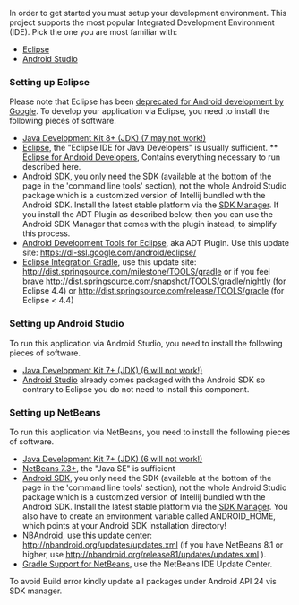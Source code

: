 In order to get started you must setup your development environment. This project supports the most popular Integrated Development Environment (IDE). Pick the one you are most familiar with:
* [Eclipse](https://github.com/dawahnigeria/Dawahcast-App/new/master#setting-up-netbeans-(Eclipse-NetBeans)#setting-up-eclipse)
* [Android Studio](https://github.com/dawahnigeria/Dawahcast-App/new/master#setting-up-android-studio-(Eclipse-NetBeans)#setting-up-android-studio)



### Setting up Eclipse 
Please note that Eclipse has been [deprecated for Android development by Google](https://androiddevelopers.googleblog.com/2015/06/an-update-on-eclipse-android-developer.html). 
To develop your application via Eclipse, you need to install the following pieces of software.

  * [Java Development Kit 8+ (JDK) (7 may not work!)](http://www.oracle.com/technetwork/java/javase/downloads/index.html)
  * [Eclipse](http://www.eclipse.org/downloads/), the "Eclipse IDE for Java Developers" is usually sufficient.
  ** [Eclipse for Android Developers](http://www.eclipse.org/downloads/packages/eclipse-android-developers-includes-incubating-components/neonr), Contains everything necessary to run described here.
  * [Android SDK](http://developer.android.com/sdk/index.html), you only need the SDK (available at the bottom of the page in the 'command line tools' section), not the whole Android Studio package which is a customized version of Intellij bundled with the Android SDK. Install the latest stable platform via the [SDK Manager](http://developer.android.com/tools/help/sdk-manager.html). If you install the ADT Plugin as described below, then you can use the Android SDK Manager that comes with the plugin instead, to simplify this process. 
  * [Android Development Tools for Eclipse](http://developer.android.com/tools/sdk/eclipse-adt.html), aka ADT Plugin. Use this update site: https://dl-ssl.google.com/android/eclipse/
  * [Eclipse Integration Gradle](https://github.com/spring-projects/eclipse-integration-gradle/), use this update site: http://dist.springsource.com/milestone/TOOLS/gradle or if you feel brave  http://dist.springsource.com/snapshot/TOOLS/gradle/nightly (for Eclipse 4.4) or http://dist.springsource.com/release/TOOLS/gradle (for Eclipse < 4.4)



### Setting up Android Studio
To run this application via Android Studio, you need to install the following pieces of software.

  * [Java Development Kit 7+ (JDK) (6 will not work!)](http://www.oracle.com/technetwork/java/javase/downloads/index.html)
  * [Android Studio](https://developer.android.com/sdk/index.html) already comes packaged with the Android SDK so contrary to Eclipse you do not need to install this component.



### Setting up NetBeans
To run this application via NetBeans, you need to install the following pieces of software.

  * [Java Development Kit 7+ (JDK) (6 will not work!)](http://www.oracle.com/technetwork/java/javase/downloads/index.html)
  * [NetBeans 7.3+](https://netbeans.org/downloads/), the "Java SE" is sufficient
  * [Android SDK](http://developer.android.com/sdk/index.html), you only need the SDK (available at the bottom of the page in the 'command line tools' section), not the whole Android Studio package which is a customized version of Intellij bundled with the Android SDK. Install the latest stable platform via the [SDK Manager](http://developer.android.com/tools/help/sdk-manager.html). You also have to create an environment variable called ANDROID_HOME, which points at your Android SDK installation directory!
  * [NBAndroid](http://www.nbandroid.org), use this update center: http://nbandroid.org/updates/updates.xml (if you have NetBeans 8.1 or higher, use http://nbandroid.org/release81/updates/updates.xml ).
  * [Gradle Support for NetBeans](https://github.com/kelemen/netbeans-gradle-project), use the NetBeans IDE Update Center.

To avoid Build error kindly update all packages under Android API 24 vis SDK manager.
